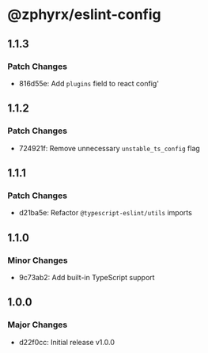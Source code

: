 # @zphyrx/eslint-config

## 1.1.3

### Patch Changes

- 816d55e: Add `plugins` field to react config'

## 1.1.2

### Patch Changes

- 724921f: Remove unnecessary `unstable_ts_config` flag

## 1.1.1

### Patch Changes

- d21ba5e: Refactor `@typescript-eslint/utils` imports

## 1.1.0

### Minor Changes

- 9c73ab2: Add built-in TypeScript support

## 1.0.0

### Major Changes

- d22f0cc: Initial release v1.0.0
